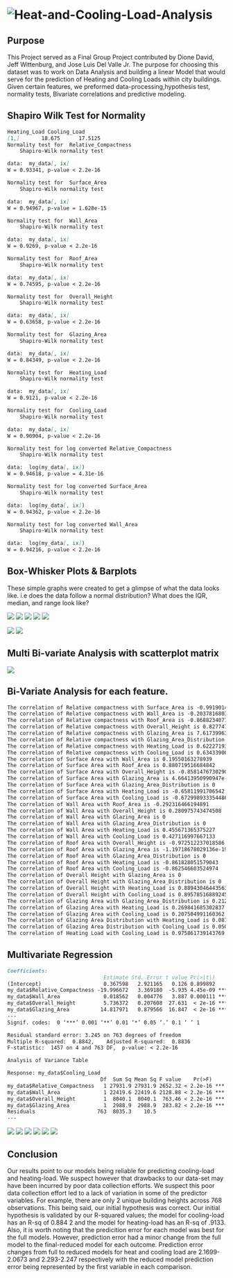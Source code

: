 # ![Heat-and-Cooling-Load-Analysis](https://jdelva2.github.io/Heat-and-Cooling-Load-Analysis/)

## Purpose
This Project served as a Final Group Project contributed by Dione David, Jeff Wittenburg, and Jose Luis Del Valle Jr. The purpose for choosing this dataset was to work on Data Analysis and building a linear Model that would serve for the prediction of Heating and Cooling Loads within city buildings. Given certain features, we preformed data-processing,hypothesis test, normality tests, Bivariate correlations and predictive modeling.

## Shapiro Wilk Test for Normality
```Markdown
Heating_Load Cooling_Load
[1,]       18.675      17.5125
Normality test for  Relative_Compactness
	Shapiro-Wilk normality test

data:  my_data[, ix]
W = 0.93341, p-value < 2.2e-16

Normality test for  Surface_Area
	Shapiro-Wilk normality test

data:  my_data[, ix]
W = 0.94967, p-value = 1.628e-15

Normality test for  Wall_Area
	Shapiro-Wilk normality test

data:  my_data[, ix]
W = 0.9269, p-value < 2.2e-16

Normality test for  Roof_Area
	Shapiro-Wilk normality test

data:  my_data[, ix]
W = 0.74595, p-value < 2.2e-16

Normality test for  Overall_Height
	Shapiro-Wilk normality test

data:  my_data[, ix]
W = 0.63658, p-value < 2.2e-16

Normality test for  Glazing_Area
	Shapiro-Wilk normality test

data:  my_data[, ix]
W = 0.84349, p-value < 2.2e-16

Normality test for  Heating_Load
	Shapiro-Wilk normality test

data:  my_data[, ix]
W = 0.9121, p-value < 2.2e-16

Normality test for  Cooling_Load
	Shapiro-Wilk normality test

data:  my_data[, ix]
W = 0.90904, p-value < 2.2e-16

Normality test for log converted Relative_Compactness
	Shapiro-Wilk normality test

data:  log(my_data[, ix])
W = 0.94618, p-value = 4.31e-16

Normality test for log converted Surface_Area
	Shapiro-Wilk normality test

data:  log(my_data[, ix])
W = 0.94362, p-value < 2.2e-16

Normality test for log converted Wall_Area
	Shapiro-Wilk normality test

data:  log(my_data[, ix])
W = 0.94216, p-value < 2.2e-16


```
## Box-Whisker Plots & Barplots
These simple graphs were created to get a glimpse of what the data looks like. i.e does the data follow a normal distribution? What does the IQR, median, and range look like?

![](https://github.com/jdelva2/Heat-and-Cooling-Load-Analysis/blob/main/Plots%20and%20Graph%20Results/relative_compactness_box_whsk.png)
![](https://github.com/jdelva2/Heat-and-Cooling-Load-Analysis/blob/main/Plots%20and%20Graph%20Results/surface_area_box_whsk.png)
![](https://github.com/jdelva2/Heat-and-Cooling-Load-Analysis/blob/main/Plots%20and%20Graph%20Results/cool_load_barplot.png)
![](https://github.com/jdelva2/Heat-and-Cooling-Load-Analysis/blob/main/Plots%20and%20Graph%20Results/heat_load_barplot.png)
![](https://github.com/jdelva2/Heat-and-Cooling-Load-Analysis/blob/main/Plots%20and%20Graph%20Results/wall_area_barplot.png)

 
![](https://github.com/jdelva2/Heat-and-Cooling-Load-Analysis/blob/main/Plots%20and%20Graph%20Results/relative_compactness_linear_model.png)
![](https://github.com/jdelva2/Heat-and-Cooling-Load-Analysis/blob/main/Plots%20and%20Graph%20Results/surface_area_linear_model.png)

## Multi Bi-variate Analysis with scatterplot matrix
![](https://github.com/jdelva2/Heat-and-Cooling-Load-Analysis/blob/main/Plots%20and%20Graph%20Results/corr_scatterplot_matrix.png)


## Bi-Variate Analysis for each feature.
```Markdown
The correlation of Relative compactness with Surface_Area is -0.991901461613886  
The correlation of Relative compactness with Wall_Area is -0.203781680321038  
The correlation of Relative compactness with Roof_Area is -0.868823407704476  
The correlation of Relative compactness with Overall_Height is 0.827747316838428  
The correlation of Relative compactness with Glazing_Area is 7.61739963332367e-20  
The correlation of Relative compactness with Glazing_Area_Distribution is 0  
The correlation of Relative compactness with Heating_Load is 0.62227193567777  
The correlation of Relative compactness with Cooling_Load is 0.634339066335359  
The correlation of Surface Area with Wall_Area is 0.19550163278939  
The correlation of Surface Area with Roof_Area is 0.880719516684842  
The correlation of Surface Area with Overall_Height is -0.858147673029019  
The correlation of Surface Area with Glazing_Area is 4.66413950990947e-20  
The correlation of Surface Area with Glazing_Area_Distribution is 0  
The correlation of Surface Area with Heating_Load is -0.65811991706542  
The correlation of Surface Area with Cooling_Load is -0.672998933354486  
The correlation of Wall Area with Roof_Area is -0.292316466194891  
The correlation of Wall Area with Overall_Height is 0.280975743474508  
The correlation of Wall Area with Glazing_Area is 0  
The correlation of Wall Area with Glazing_Area_Distribution is 0  
The correlation of Wall Area with Heating_Load is 0.455671365375227  
The correlation of Wall Area with Cooling_Load is 0.427116997667133  
The correlation of Roof Area with Overall_Height is -0.972512237018586  
The correlation of Roof Area with Glazing_Area is -1.19718678029136e-19  
The correlation of Roof Area with Glazing_Area_Distribution is 0  
The correlation of Roof Area with Heating_Load is -0.861828051579043  
The correlation of Roof Area with Cooling_Load is -0.862546603524974  
The correlation of Overall Height with Glazing_Area is 0  
The correlation of Overall Height with Glazing_Area_Distribution is 0  
The correlation of Overall Height with Heating_Load is 0.889430464435639  
The correlation of Overall Height with Cooling_Load is 0.89578516889245  
The correlation of Glazing Area with Glazing_Area_Distribution is 0.21296422075719  
The correlation of Glazing Area with Heating_Load is 0.269841685302837  
The correlation of Glazing Area with Cooling_Load is 0.207504991160362  
The correlation of Glazing Area Distribution with Heating_Load is 0.08736845962962  
The correlation of Glazing Area Distribution with Cooling_Load is 0.0505251188056757  
The correlation of Heating Load with Cooling_Load is 0.975861739143769  
```

## Multivariate Regression
```Markdown
Coefficients:
                               Estimate Std. Error t value Pr(>|t|)    
(Intercept)                    0.367598   2.921165   0.126 0.899892    
my_data$Relative_Compactness -19.996672   3.369180  -5.935 4.45e-09 ***
my_data$Wall_Area              0.018562   0.004776   3.887 0.000111 ***
my_data$Overall_Height         5.736372   0.207608  27.631  < 2e-16 ***
my_data$Glazing_Area          14.817971   0.879566  16.847  < 2e-16 ***
---
Signif. codes:  0 ‘***’ 0.001 ‘**’ 0.01 ‘*’ 0.05 ‘.’ 0.1 ‘ ’ 1

Residual standard error: 3.245 on 763 degrees of freedom
Multiple R-squared:  0.8842,	Adjusted R-squared:  0.8836 
F-statistic:  1457 on 4 and 763 DF,  p-value: < 2.2e-16

Analysis of Variance Table

Response: my_data$Cooling_Load
                              Df  Sum Sq Mean Sq F value    Pr(>F)    
my_data$Relative_Compactness   1 27931.9 27931.9 2652.32 < 2.2e-16 ***
my_data$Wall_Area              1 22419.6 22419.6 2128.88 < 2.2e-16 ***
my_data$Overall_Height         1  8040.1  8040.1  763.46 < 2.2e-16 ***
my_data$Glazing_Area           1  2988.9  2988.9  283.82 < 2.2e-16 ***
Residuals                    763  8035.3    10.5                      
---
```

![](https://github.com/jdelva2/Heat-and-Cooling-Load-Analysis/blob/main/Plots%20and%20Graph%20Results/cool_norm_qq.png?raw=True)
![](https://github.com/jdelva2/Heat-and-Cooling-Load-Analysis/blob/main/Plots%20and%20Graph%20Results/cool_pred_vs_actual.png)
![](https://github.com/jdelva2/Heat-and-Cooling-Load-Analysis/blob/main/Plots%20and%20Graph%20Results/cooling_load_multivar_regress.png)
![](https://github.com/jdelva2/Heat-and-Cooling-Load-Analysis/blob/main/Plots%20and%20Graph%20Results/heat_norm_qq.png)
![](https://github.com/jdelva2/Heat-and-Cooling-Load-Analysis/blob/main/Plots%20and%20Graph%20Results/heat_pred_vs_actual.png)
![](https://github.com/jdelva2/Heat-and-Cooling-Load-Analysis/blob/main/Plots%20and%20Graph%20Results/heating_load_multivar_regress.png)



## Conclusion
  Our results point to our models being reliable for predicting cooling-load and heating-load. We suspect however that drawbacks to our data-set may have been incurred by poor data collection efforts. We suspect this poor data collection effort led to a lack of variation in some of the predictor variables. For example, there are only 2 unique building heights across 768 observations. 
  This being said, our initial hypothesis was correct. Our initial hypothesis is validated by our R-squared values; the model for cooling-load has an R-sq of 0.884 2 and the model for heating-load has an R-sq of .9133. 
  Also, it is worth noting that the predicition error for each model was best for the full models. However, prediction error had a minor change from the full model to the final-reduced model for each outcome. Prediction error changes from full to reduced models for heat and cooling load are 2.1699-2.0673 and 2.293-2.247 respectively with the reduced model prediction error being represented by the first variable in each comparison.
